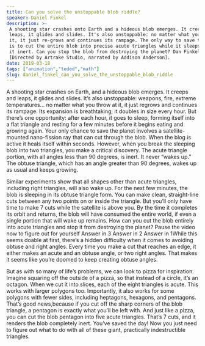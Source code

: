 ```yaml
---
title: Can you solve the unstoppable blob riddle?
speaker: Daniel Finkel
description: >-
 A shooting star crashes onto Earth and a hideous blob emerges. It creeps and
 leaps, it glides and slides. It's also unstoppable: no matter what you throw at
 it, it just re-grows and continues its rampage. The only way to save the planet
 is to cut the entire blob into precise acute triangles while it sleeps, rendering
 it inert. Can you stop the blob from destroying the planet? Dan Finkel shows how.
 [Directed by Artrake Studio, narrated by Addison Anderson].
date: 2019-03-18
tags: ["animation","teded","math"]
slug: daniel_finkel_can_you_solve_the_unstoppable_blob_riddle
---
```


A shooting star crashes on Earth, and a hideous blob emerges. It creeps and leaps, it
glides and slides. It’s also unstoppable: weapons, fire, extreme temperatures… no matter
what you throw at it, it just regrows and continues its rampage. Its expansion is
breathtaking; it doubles in size every hour. But there’s one opportunity: after each hour,
it goes to sleep, forming itself into a flat triangle and resting for a few minutes before
it begins eating and growing again. Your only chance to save the planet involves a
satellite-mounted nano-fission ray that can cut through the blob. When the blog is active
it heals itself within seconds. However, when you break the sleeping blob into two
triangles, you make a critical discovery. The acute triangle portion, with all angles less
than 90 degrees, is inert. It never “wakes up.” The obtuse triangle, which has an angle
greater than 90 degrees, wakes up as usual and keeps growing.

Similar experiments show that all shapes other than acute triangles, including right
triangles, will also wake up. For the next few minutes, the blob is sleeping in its 
obtuse triangle form. You can make clean, straight-line cuts between any two points on or
inside the triangle. But you’ll only have time to make 7 cuts while the satellite is
above you. By the time it completes its orbit and returns, the blob will have consumed 
the entire world, if even a single portion that will wake up remains. How can you cut the
blob entirely into acute triangles and stop it from destroying the planet? Pause the video
now to figure out for yourself Answer in 3 Answer in 2 Answer in 1While this seems doable
at first, there’s a hidden difficulty when it comes to avoiding obtuse and right angles.
Every time you make a cut that reaches an edge, it either makes an acute and an obtuse
angle, or two right angles. That makes it seems like you’re doomed to keep creating obtuse
angles.

But as with so many of life’s problems, we can look to pizza for inspiration. Imagine
squaring off the outside of a pizza, so that instead of a circle, it’s an octagon. When
we cut it into slices, each of the eight triangles is acute. This works with larger
polygons too. Importantly, it also works for some polygons with fewer sides, including
heptagons, hexagons, and pentagons. That’s good news,because if you cut off the sharp
corners of the blob triangle, a pentagon is exactly what you’ll be left with. And just
like a pizza, you can cut the blob pentagon into five acute triangles. That’s 7 cuts, and
it renders the blob completely inert. You’ve saved the day! Now you just need to figure
out what to do with all of these giant, practically indestructible triangles.

<!--
ad_duration=0
event="TED-Ed"
external_start_time=0
intro_duration=0
is_subtitle_required="False"
is_talk_featured="False"
language="en"
language_swap="False"
native_language="en"
number_of_related_talks=6
number_of_speakers=1
number_of_subtitled_videos=0
number_of_tags=3
number_of_talk_download_languages=18
number_of_talk_more_resources=0
number_of_talk_recommendations=0
number_of_talks_take_actions=0
post_ad_duration=0
published_timestamp="2019-03-18 21:48:06"
recording_date="2019-03-18"
speaker_is_published=0
speaker_name="Daniel Finkel"
talk_name="Can you solve the unstoppable blob riddle?"
talks_tags=["animation","teded","math"]
url_photo_talk="https://s3.amazonaws.com/talkstar-photos/uploads/efb9ee65-7110-447b-99ae-668d8ce480df/blob_riddle_textless.jpg"
url_webpage="https://www.ted.com/talks/daniel_finkel_can_you_solve_the_unstoppable_blob_riddle"
video_type_name="TED-Ed Original"
-->